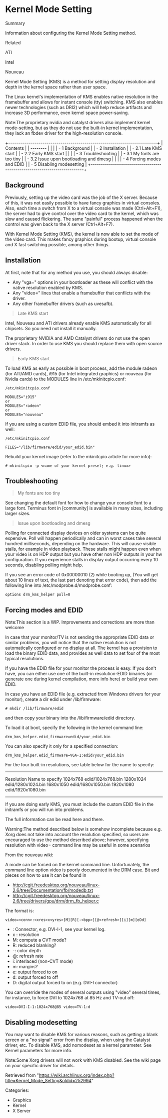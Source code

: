 Kernel Mode Setting
===================

Summary

Information about configuring the Kernel Mode Setting method.

Related

ATI

Intel

Nouveau

Kernel Mode Setting (KMS) is a method for setting display resolution and
depth in the kernel space rather than user space.

The Linux kernel's implementation of KMS enables native resolution in
the framebuffer and allows for instant console (tty) switching. KMS also
enables newer technologies (such as DRI2) which will help reduce
artifacts and increase 3D performance, even kernel space power-saving.

Note:The proprietary nvidia and catalyst drivers also implement kernel
mode-setting, but as they do not use the built-in kernel implementation,
they lack an fbdev driver for the high-resolution console.

+--------------------------------------------------------------------------+
| Contents                                                                 |
| --------                                                                 |
|                                                                          |
| -   1 Background                                                         |
| -   2 Installation                                                       |
|     -   2.1 Late KMS start                                               |
|     -   2.2 Early KMS start                                              |
|                                                                          |
| -   3 Troubleshooting                                                    |
|     -   3.1 My fonts are too tiny                                        |
|     -   3.2 Issue upon bootloading and dmesg                             |
|                                                                          |
| -   4 Forcing modes and EDID                                             |
| -   5 Disabling modesetting                                              |
+--------------------------------------------------------------------------+

Background
----------

Previously, setting up the video card was the job of the X server.
Because of this, it was not easily possible to have fancy graphics in
virtual consoles. Also, each time a switch from X to a virtual console
was made (Ctrl+Alt+F1), the server had to give control over the video
card to the kernel, which was slow and caused flickering. The same
"painful" process happened when the control was given back to the X
server (Ctrl+Alt+F7).

With Kernel Mode Setting (KMS), the kernel is now able to set the mode
of the video card. This makes fancy graphics during bootup, virtual
console and X fast switching possible, among other things.

Installation
------------

At first, note that for any method you use, you should always disable:

-   Any "vga=" options in your bootloader as these will conflict with
    the native resolution enabled by KMS.
-   Any "video=" lines that enable a framebuffer that conflicts with the
    driver.
-   Any other framebuffer drivers (such as uvesafb).

> Late KMS start

Intel, Nouveau and ATI drivers already enable KMS automatically for all
chipsets. So you need not install it manually.

The proprietary NVIDIA and AMD Catalyst drivers do not use the open
driver stack. In order to use KMS you should replace them with open
source drivers.

> Early KMS start

To load KMS as early as possible in boot process, add the module radeon
(for ATI/AMD cards), i915 (for Intel integrated graphics) or nouveau
(for Nvidia cards) to the MODULES line in /etc/mkinitcpio.conf:

    /etc/mkinitcpio.conf

    MODULES="i915"
    or
    MODULES="radeon"
    or
    MODULES="nouveau"

If you are using a custom EDID file, you should embed it into initramfs
as well:

    /etc/mkinitcpio.conf

    FILES="/lib/firmware/edid/your_edid.bin"

Rebuild your kernel image (refer to the mkinitcpio article for more
info):

    # mkinitcpio -p <name of your kernel preset; e.g. linux>

Troubleshooting
---------------

> My fonts are too tiny

See changing the default font for how to change your console font to a
large font. Terminus font in [community] is available in many sizes,
including larger sizes.

> Issue upon bootloading and dmesg

Polling for connected display devices on older systems can be quite
expensive. Poll will happen periodically and can in worst cases take
several hundred milliseconds, depending on the hardware. This will cause
visible stalls, for example in video playback. These stalls might happen
even when your video is on HDP output but you have other non HDP outputs
in your hw configuration. If you experience stalls in display output
occurring every 10 seconds, disabling polling might help.

If you see an error code of 0x00000010 (2) while booting up, (You will
get about 10 lines of text, the last part denoting that error code),
then add the following line into /etc/modprobe.d/modprobe.conf:

    options drm_kms_helper poll=0

Forcing modes and EDID
----------------------

Note:This section is a WIP. Improvements and corrections are more than
welcome

In case that your monitor/TV is not sending the appropriate EDID data or
similar problems, you will notice that the native resolution is not
automatically configured or no display at all. The kernel has a
provision to load the binary EDID data, and provides as well data to set
four of the most typical resolutions.

If you have the EDID file for your monitor the process is easy. If you
don't have, you can either use one of the built-in resolution-EDID
binaries (or generate one during kernel compilation, more info here) or
build your own EDID.

In case you have an EDID file (e.g. extracted from Windows drivers for
your monitor), create a dir edid under /lib/firmware:

    # mkdir /lib/firmware/edid

and then copy your binary into the /lib/firmware/edid directory.

To load it at boot, specify the following in the kernel command line:

    drm_kms_helper.edid_firmware=edid/your_edid.bin

You can also specify it only for a specified connection:

    drm_kms_helper.edid_firmware=VGA-1:edid/your_edid.bin

For the four built-in resolutions, see table below for the name to
specify:

  ------------ --------------------
  Resolution   Name to specify
  1024x768     edid/1024x768.bin
  1280x1024    edid/1280x1024.bin
  1680x1050    edid/1680x1050.bin
  1920x1080    edid/1920x1080.bin
  ------------ --------------------

If you are doing early KMS, you must include the custom EDID file in the
initramfs or you will run into problems.

The full information can be read here and there.

Warning:The method described below is somehow incomplete because e.g.
Xorg does not take into account the resolution specified, so users are
encouraged to use the method described above; however, specifying
resolution with video= command line may be useful in some scenarios

From the nouveau wiki:

A mode can be forced on the kernel command line. Unfortunately, the
command line option video is poorly documented in the DRM case. Bit and
pieces on how to use it can be found in

-   http://cgit.freedesktop.org/nouveau/linux-2.6/tree/Documentation/fb/modedb.txt
-   http://cgit.freedesktop.org/nouveau/linux-2.6/tree/drivers/gpu/drm/drm_fb_helper.c

The format is:

    video=<conn>:<xres>x<yres>[M][R][-<bpp>][@<refresh>][i][m][eDd]

-   <conn>: Connector, e.g. DVI-I-1, see your kernel log.
-   <xres> x <yres>: resolution
-   M: compute a CVT mode?
-   R: reduced blanking?
-   -<bpp>: color depth
-   @<refresh>: refresh rate
-   i: interlaced (non-CVT mode)
-   m: margins?
-   e: output forced to on
-   d: output forced to off
-   D: digital output forced to on (e.g. DVI-I connector)

You can override the modes of several outputs using "video" several
times, for instance, to force DVI to 1024x768 at 85 Hz and TV-out off:

    video=DVI-I-1:1024x768@85 video=TV-1:d

Disabling modesetting
---------------------

You may want to disable KMS for various reasons, such as getting a blank
screen or a "no signal" error from the display, when using the Catalyst
driver, etc. To disable KMS, add nomodeset as a kernel parameter. See
Kernel parameters for more info.

Note:Some Xorg drivers will not work with KMS disabled. See the wiki
page on your specific driver for details.

Retrieved from
"https://wiki.archlinux.org/index.php?title=Kernel_Mode_Setting&oldid=252994"

Categories:

-   Graphics
-   Kernel
-   X Server
